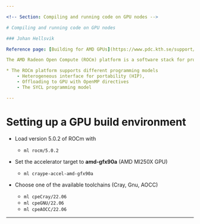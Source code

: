 ```yaml
---

<!-- Section: Compiling and running code on GPU nodes -->

# Compiling and running code on GPU nodes

### Johan Hellsvik

Reference page: [Building for AMD GPUs](https://www.pdc.kth.se/support/documents/software_development/development_gpu.html)

The AMD Radeon Open Compute (ROCm) platform is a software stack for programming and running of programs on GPUs.

* The ROCm platform supports different programming models
    - Heterogeneous interface for portability (HIP),
    - Offloading to GPU with OpenMP directives
    - The SYCL programming model

---
```


# Setting up a GPU build environment

* Load version 5.0.2 of ROCm with
    - ``ml rocm/5.0.2``

* Set the accelerator target to **amd-gfx90a** (AMD MI250X GPU)
    - ``ml craype-accel-amd-gfx90a``

* Choose one of the available toolchains (Cray, Gnu, AOCC)
    - ``ml cpeCray/22.06``
    - ``ml cpeGNU/22.06``
    - ``ml cpeAOCC/22.06``

---
